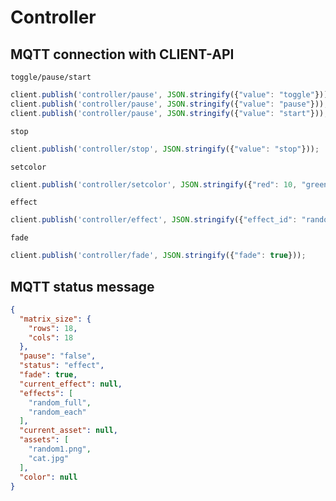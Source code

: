 # Controller

## MQTT connection with CLIENT-API

`toggle/pause/start`

```js
client.publish('controller/pause', JSON.stringify({"value": "toggle"}));
client.publish('controller/pause', JSON.stringify({"value": "pause"}));
client.publish('controller/pause', JSON.stringify({"value": "start"}));
```

`stop`

```js
client.publish('controller/stop', JSON.stringify({"value": "stop"}));   // message maakt niet uit, luistert gewoon naar topic 'stop'
```

`setcolor`

```js
client.publish('controller/setcolor', JSON.stringify({"red": 10, "green": 20, "blue": 30}));
```

`effect`

```js
client.publish('controller/effect', JSON.stringify({"effect_id": "random_full"}));
```

`fade`

```js
client.publish('controller/fade', JSON.stringify({"fade": true}));
```

## MQTT status message

```json
{
  "matrix_size": {
    "rows": 18,
    "cols": 18
  },
  "pause": "false",
  "status": "effect",
  "fade": true,
  "current_effect": null,
  "effects": [
    "random_full",
    "random_each"
  ],
  "current_asset": null,
  "assets": [
    "random1.png",
    "cat.jpg"
  ],
  "color": null
}
```
